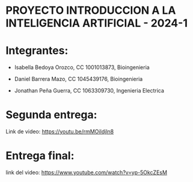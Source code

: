 # PROYECTO INTRODUCCION A LA INTELIGENCIA ARTIFICIAL - 2024-1

# Integrantes:
- Isabella Bedoya Orozco,
  CC 1001013873,
  Bioingenieria

- Daniel Barrera Mazo,
  CC 1045439176,
  Bioingenieria

- Jonathan Peña Guerra,
  CC 1063309730,
  Ingenieria Electrica

# Segunda entrega:

Link de video: https://youtu.be/rmMOiIdjln8

# Entrega final:

link del video: https://www.youtube.com/watch?v=yp-5OkcZEsM
